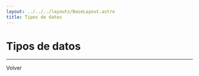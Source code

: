 ```yaml
---
layout: ../../../layouts/BaseLayout.astro
title: Tipos de datos
---
```


# Tipos de datos

<hr>

<p class="link-back-container">
  <a class="link-back" href="/blog/csharp">Volver</a>
</p>

<style>
  .link-back-container {
    margin: 0;
  }

  .link-back {
    color: var(--color-text);
    text-decoration: none;
    cursor: pointer;
  }

  .link-back:hover {
    color: crimson
  }
</style>
